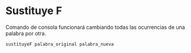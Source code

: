 # Sustituye F

Comando de consola funcionará cambiando todas las ocurrencias de una palabra por otra.

```
sustituyeF palabra_original palabra_nueva
```
